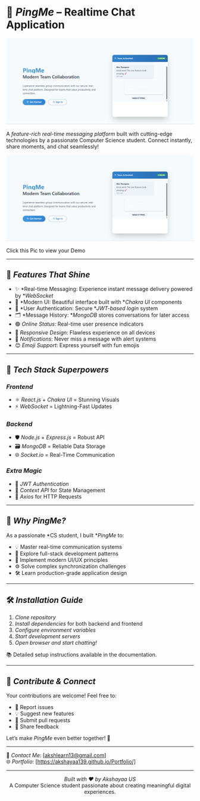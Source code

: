 # 💬 *PingMe* – Realtime Chat Application

![PingMe Banner](chatinterface.png)

A *feature-rich real-time messaging platform* built with cutting-edge technologies by a passionate Computer Science student. Connect instantly, share moments, and chat seamlessly!

[![Demo Video](chatinterface.png)](https://youtu.be/JTu9LErT0Qk) 

Click this Pic to view your Demo

---

## 🚀 *Features That Shine*

- ✨ *Real-time Messaging: Experience instant message delivery powered by **WebSocket*
- 🎨 *Modern UI: Beautiful interface built with **Chakra UI* components
- 🔐 *User Authentication: Secure **JWT-based login* system
- 🗂 *Message History: **MongoDB* stores conversations for later access
- 🟢 *Online Status*: Real-time user presence indicators
- 📱 *Responsive Design*: Flawless experience on all devices
- 🔔 *Notifications*: Never miss a message with alert systems
- 😊 *Emoji Support*: Express yourself with fun emojis

---

## 🧠 *Tech Stack Superpowers*

### *Frontend*  
- ⚛ *React.js* + *Chakra UI* = Stunning Visuals  
- ⚡ *WebSocket* = Lightning-Fast Updates

### *Backend*  
- 🛡 *Node.js* + *Express.js* = Robust API  
- 🗃 *MongoDB* = Reliable Data Storage  
- 🌐 *Socket.io* = Real-Time Communication

### *Extra Magic*  
- 🔑 *JWT Authentication*  
- 🧰 *Context API* for State Management  
- 🚀 *Axios* for HTTP Requests  

---

## 🌟 *Why PingMe?*

As a passionate *CS student, I built **PingMe* to:

- 💡 Master real-time communication systems  
- 🧱 Explore full-stack development patterns  
- 🎨 Implement modern UI/UX principles  
- ⚙ Solve complex synchronization challenges  
- 🛠 Learn production-grade application design  

---

## 🛠 *Installation Guide*

1. *Clone repository*
2. *Install dependencies* for both backend and frontend
3. *Configure environment variables*
4. *Start development servers*
5. *Open browser and start chatting!*

📚 Detailed setup instructions available in the documentation.

---

## 🤝 *Contribute & Connect*

Your contributions are welcome! Feel free to:

- 🐞 Report issues  
- 💡 Suggest new features  
- 🔀 Submit pull requests  
- 💬 Share feedback  

Let’s make *PingMe* even better together! 💪

---

📧 *Contact Me*: [akshlearn13@gmail.com]  
🌐 *Portfolio*: [https://akshayaa139.github.io/Portfolio/]

---

<div align="center">

*Built with ❤ by Akshayaa US*  
A Computer Science student passionate about creating meaningful digital experiences.

</div>
